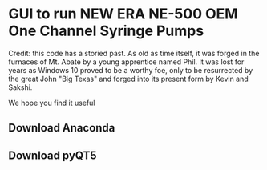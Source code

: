 # GUI to run NEW ERA NE-500 OEM One Channel Syringe Pumps

Credit: this code has a storied past. As old as time itself, it was forged in the furnaces of Mt. Abate by a young apprentice named Phil. It was lost for years as Windows 10 proved to be a worthy foe, only to be resurrected by the great John "Big Texas" and forged into its present form by Kevin and Sakshi. 

We hope you find it useful

## Download Anaconda


## Download pyQT5
